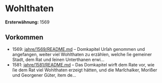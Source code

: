 # Wohlthaten

**Ersterwähnung:** 1569

## Vorkommen
- 1569: [jahre/1569/README.md](../jahre/1569/README.md) – Domkapitel Urſah genommen und angefangen, weiter
viel Wohlthaten zu erzählen, welche ſie gemeiner Stadt,
dem Rat und ſeinen Unterthanen erwi...
- 1581: [jahre/1581/README.md](../jahre/1581/README.md) – Das Domkapitel wirft dem Rate vor, wie ſie dem
Rat viel Wohlthaten erzeigt hätten, und die Marſchalker,
Morißer und Georgener Güter, item de...
